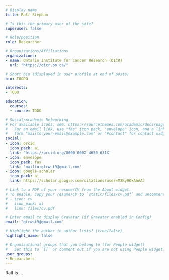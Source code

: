 ```yaml
---
# Display name
title: Ralf Stephan

# Is this the primary user of the site?
superuser: false

# Role/position
role: Researcher

# Organizations/Affiliations
organizations:
- name: Ontario Institute for Cancer Research (OICR)
  url: "https://oicr.on.ca/"

# Short bio (displayed in user profile at end of posts)
bio: TOODO

interests:
- TODO

education:
  courses:
  - course: TODO

# Social/Academic Networking
# For available icons, see: https://sourcethemes.com/academic/docs/page-builder/#icons
#   For an email link, use "fas" icon pack, "envelope" icon, and a link in the
#   form "mailto:your-email@example.com" or "#contact" for contact widget.
social:
- icon: orcid
  icon_pack: ai
  link: 'https://orcid.org/0000-0002-4650-631X'
- icon: envelope
  icon_pack: fas
  link: 'mailto:gtrwst9@gmail.com'
- icon: google-scholar
  icon_pack: ai
  link: https://scholar.google.com/citations?user=M2Ky9OkAAAAJ

# Link to a PDF of your resume/CV from the About widget.
# To enable, copy your resume/CV to `static/files/cv.pdf` and uncomment the lines below.
# - icon: cv
#   icon_pack: ai
#   link: files/cv.pdf

# Enter email to display Gravatar (if Gravatar enabled in Config)
email: "gtrwst9@gmail.com"

# Highlight the author in author lists? (true/false)
highlight_name: false

# Organizational groups that you belong to (for People widget)
#   Set this to `[]` or comment out if you are not using People widget.
user_groups:
- Researchers
---
```


Ralf is ...
